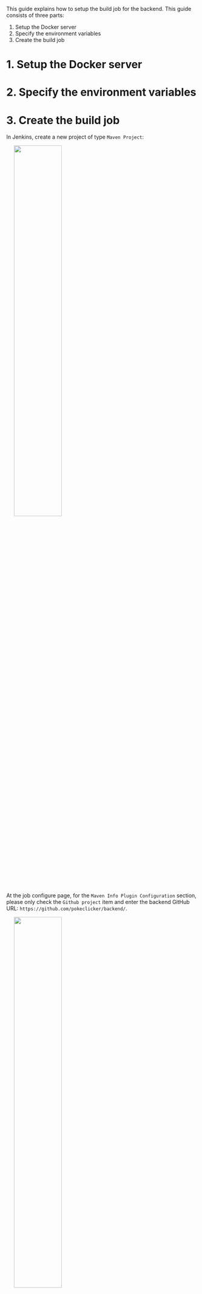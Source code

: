 This guide explains how to setup the build job for the backend. This guide consists of three parts:

1. Setup the Docker server
2. Specify the environment variables
3. Create the build job

# 1. Setup the Docker server


# 2. Specify the environment variables


# 3. Create the build job
In Jenkins, create a new project of type `Maven Project`:

<img src="https://github.com/pokeclicker/pipeline/raw/master/images/backend_pokeclicker.png" width="50%" style="padding-left:20px;"  />

At the job configure page, for the `Maven Info Plugin Configuration` section, please only check the `Github project` item and enter the backend GitHub URL: `https://github.com/pokeclicker/backend/`.

<img src="https://github.com/pokeclicker/pipeline/raw/master/images/backend_1.png" width="50%" style="padding-left:20px;"  />

In the `Source Code Management` section you need to click the `Git` radiobutton and enter as repository url: `https://github.com/pokeclicker/backend`. Additionally, specify all branches you want to be built amd deployed by this job.

<img src="https://github.com/pokeclicker/pipeline/raw/master/images/backend_2.png" width="50%" style="padding-left:20px;"  />

In the `Build Triggers` section check the `Build whenever a SNAPSHOT dependency is built` and `GitHub hook trigger for GITScm polling` items.

<img src="https://github.com/pokeclicker/pipeline/raw/master/images/backend_3.png" width="50%" style="padding-left:20px;"  />

In the `Build Environment` section check the `Use secret text(s) or file(s)` item.

<img src="https://github.com/pokeclicker/pipeline/raw/master/images/backend_23.png" width="25%" style="padding-left:20px;"  />

In the `Bindings` section we only have to set the secrets file. Choose your environment variables file and bind it to the name `sec`.

<img src="https://github.com/pokeclicker/pipeline/raw/master/images/backend_4.png" width="50%" style="padding-left:20px;"  />

Then, in the `Build` section, we want to set the Root POM to `pom.xml` and the Goals and options to `clean install package`.

<img src="https://github.com/pokeclicker/pipeline/raw/master/images/backend_5.png" width="50%" style="padding-left:20px;"  />

Next, we have to specify the postbuild options. This is where we copy all files to the Docker server and run the Docker image. However, we must first copy the environment variables (from the secret file) into the workspace. To do this, add a new postbuild step of type `Execute shell`. Enter the following command: `rm -f ./.env && cp $sec ./.env`.

<img src="https://github.com/pokeclicker/pipeline/raw/master/images/backend_71.png" width="50%" style="padding-left:20px;"  />

Now, we need to copy all files to the Docker server using SSH. To do this, add a new postbuild step of type `Send files or execute commands over SSH`. Add a single `	SSH Server` with the following settings:

Name: `docker_hosts`
Source files: `Dockerfile,target/*.jar,.env,docker-compose.yml`
Remote directory: `//opt//docker`
Exec command: `cd /opt/docker; docker-compose stop; docker-compose build --no-cache; docker-compose up -d --force-recreate`

<img src="https://github.com/pokeclicker/pipeline/raw/master/images/backend_72.png" width="50%" style="padding-left:20px;"  />

You can further modify the build job to your likings (for instance add a email notification for each failed build). Press `Save` and the build job is ready to be used.
 	

